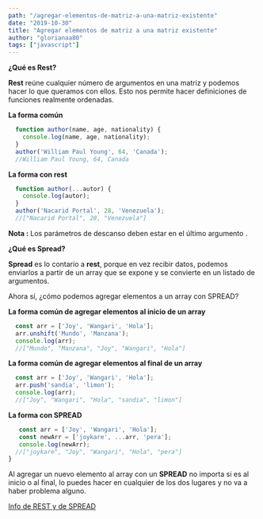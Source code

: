 ```yaml
---
path: "/agregar-elementos-de-matriz-a-una-matriz-existente"
date: "2019-10-30"
title: "Agregar elementos de matriz a una matriz existente"
author: "glorianaa80"
tags: ["javascript"]
---
```


**¿Qué es Rest?**

**Rest** reúne cualquier número de argumentos en una matriz y podemos hacer lo que queramos con ellos. Esto nos permite hacer definiciones de funciones realmente ordenadas.

**La forma común**

```javascript
  function author(name, age, nationality) {
    console.log(name, age, nationality);
  }
  author('William Paul Young', 64, 'Canada');
  //William Paul Young, 64, Canada
```

**La forma con rest**

```javascript
  function author(...autor) {
    console.log(autor);
  }
  author('Nacarid Portal', 28, 'Venezuela');
  //["Nacarid Portal", 28, "Venezuela"]
```
**Nota :**
Los parámetros de descanso deben estar en el último argumento .

**¿Qué es Spread?**

**Spread** es lo contario a **rest**, porque en vez recibir datos, podemos enviarlos a partir de un array que se expone y se convierte en un listado de argumentos.

Ahora sí, ¿cómo podemos agregar elementos a un array con SPREAD?

**La forma común de agregar elementos al inicio de un array**

```javascript
  const arr = ['Joy', 'Wangari', 'Hola'];
  arr.unshift('Mundo', 'Manzana');
  console.log(arr);
  //["Mundo", "Manzana", "Joy", "Wangari", "Hola"]
```

**La forma común de agregar elementos al final de un array**
```javascript
  const arr = ['Joy', 'Wangari', 'Hola'];
  arr.push('sandia', 'limon');
  console.log(arr);
  //["Joy", "Wangari", "Hola", "sandia", "limon"]
```

**La forma con SPREAD**

```javascript
   const arr = ['Joy', 'Wangari', 'Hola'];
   const newArr = ['joykare', ...arr, 'pera'];
   console.log(newArr);
  //["joykare", "Joy", "Wangari", "Hola", "pera"]
}
```
Al agregar un nuevo elemento al array con un **SPREAD** no importa si es al inicio o al final, lo puedes hacer en cualquier de los dos lugares y no va a haber problema alguno.

[Info de REST y de SPREAD](https://scotch.io/bar-talk/javascripts-three-dots-spread-vs-rest-operators543)